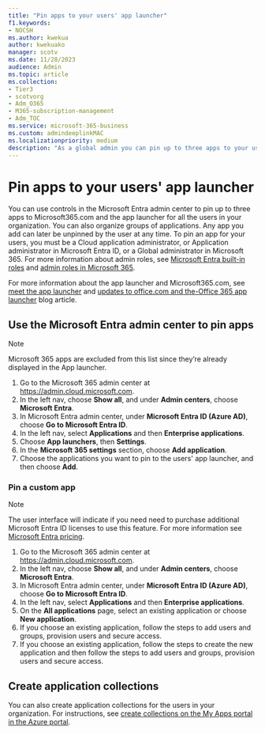 ```yaml
---
title: "Pin apps to your users' app launcher"
f1.keywords:
- NOCSH
ms.author: kwekua
author: kwekuako
manager: scotv
ms.date: 11/28/2023
audience: Admin
ms.topic: article
ms.collection:
- Tier3
- scotvorg 
- Adm_O365
- M365-subscription-management
- Adm_TOC
ms.service: microsoft-365-business
ms.custom: admindeeplinkMAC
ms.localizationpriority: medium
description: "As a global admin you can pin up to three apps to your users' app launcher."
---
```


# Pin apps to your users' app launcher

You can use controls in the Microsoft Entra admin center to pin up to three apps to Microsoft365.com and the app launcher for all the users in your organization. You can also organize groups of applications. Any app you add can later be unpinned by the user at any time. To pin an app for your users, you must be a Cloud application administrator, or Application administrator in Microsoft Entra ID, or a Global administrator in Microsoft 365. For more information about admin roles, see [Microsoft Entra built-in roles](/azure/active-directory/roles/permissions-reference) and [admin roles in Microsoft 365](../add-users/about-admin-roles.md). 

For more information about the app launcher and Microsoft365.com, see [meet the app launcher](https://support.microsoft.com/office/79f12104-6fed-442f-96a0-eb089a3f476a) and [updates to office.com and the-Office 365 app launcher](https://techcommunity.microsoft.com/t5/office-365-blog/updates-to-office-com-and-the-office-365-app-launcher/ba-p/1150503) blog article.

<a name='use-the-azure-active-directory-portal-to-pin-apps'></a>

## Use the Microsoft Entra admin center to pin apps

> [!NOTE]
> Microsoft 365 apps are excluded from this list since they’re already displayed in the App launcher.

1. Go to the Microsoft 365 admin center at <a href="https://go.microsoft.com/fwlink/p/?linkid=2024339" target="_blank">https://admin.cloud.microsoft.com</a>.
2. In the left nav, choose **Show all**, and under **Admin centers**, choose **Microsoft Entra**.
3. In Microsoft Entra admin center, under **Microsoft Entra ID (Azure AD)**, choose **Go to Microsoft Entra ID**.
4. In the left nav, select **Applications** and then **Enterprise applications**.
5. Choose **App launchers**, then **Settings**.
6. In the **Microsoft 365 settings** section, choose **Add application**.
7. Choose the applications you want to pin to the users' app launcher, and then choose **Add**.

### Pin a custom app

> [!NOTE]
> The user interface will indicate if you need need to purchase additional Microsoft Entra ID licenses to use this feature. For more information see [Microsoft Entra pricing](https://azure.microsoft.com/pricing/details/active-directory/).

1. Go to the Microsoft 365 admin center at <a href="https://go.microsoft.com/fwlink/p/?linkid=2024339" target="_blank">https://admin.cloud.microsoft.com</a>.
2. In the left nav, choose **Show all**, and under **Admin centers**, choose **Microsoft Entra**.
3. In Microsoft Entra admin center, under **Microsoft Entra ID (Azure AD)**, choose **Go to Microsoft Entra ID**.
4. In the left nav, select **Applications** and then **Enterprise applications**.
5. On the **All applications** page, select an existing application or choose **New application**.
6. If you choose an existing application, follow the steps to add users and groups, provision users and secure access.
7. If you choose an existing application, follow the steps to create the new application and then follow the steps to add users and groups, provision users and secure access.

## Create application collections

You can also create application collections for the users in your organization. For instructions, see [create collections on the My Apps portal in the Azure portal](/azure/active-directory/manage-apps/access-panel-collections).
